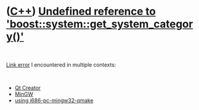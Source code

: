 



 

 

 

 

 

([C++](Cpp.md)) [Undefined reference to 'boost::system::get\_system\_category()'](CppLinkErrorUndefinedReferenceToBoostSystemGet_system_category.md)
======================================================================================================================================================

 

[Link error](CppLinkError.md) I encountered in multiple contexts:

 

-   [Qt
    Creator](CppLinkErrorUndefinedReferenceToBoostSystemGet_system_categoryQtCreator.md)
-   [MinGW](CppLinkErrorUndefinedReferenceToBoostSystemGet_system_categoryMingw.md)
-   [using
    i686-pc-mingw32-qmake](CppLinkErrorUndefinedReferenceToBoostSystemGet_system_categoryI686-pc-mingw32-qmake.md)

 

 

 

 

 





 



